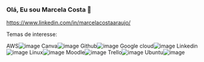 ### Olá, Eu sou Marcela Costa 👋

https://www.linkedin.com/in/marcelacostaaraujo/   

Temas de interesse:

AWS![image](https://user-images.githubusercontent.com/69991183/230749211-cecba322-365b-4066-b360-c94d6d6cec45.png)
Canva![image](https://user-images.githubusercontent.com/69991183/230749226-d0403dd9-9ac2-47e8-a761-16cab0d3bfa0.png)
Github![image](https://user-images.githubusercontent.com/69991183/230749241-4f20c5c2-15a3-4ce7-bb74-42e43a7694d3.png)
Google cloud![image](https://user-images.githubusercontent.com/69991183/230749251-771c6aaa-f583-4b9a-a8ec-f06f14fde2f5.png)
Linkedin![image](https://user-images.githubusercontent.com/69991183/230749320-5e91c19d-89e5-44a4-ae29-f215b708ea8e.png)
Linux![image](https://user-images.githubusercontent.com/69991183/230749344-580bde00-69fa-40b3-9a92-198ae86798c5.png)
Moodle![image](https://user-images.githubusercontent.com/69991183/230749358-f872bbff-bd44-4a78-b30b-c189a1772642.png)
Trello![image](https://user-images.githubusercontent.com/69991183/230749402-7e0e4a6f-adaa-472c-b793-24db68a1b4fb.png)
Ubuntu![image](https://user-images.githubusercontent.com/69991183/230749423-6be0faf3-77be-453e-87b4-fa434142cfeb.png)



          
          
          




